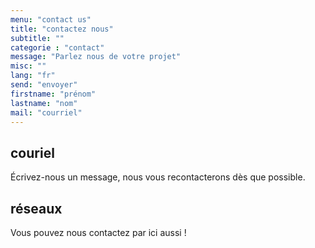 ```yaml
---
menu: "contact us"
title: "contactez nous"
subtitle: ""
categorie : "contact"
message: "Parlez nous de votre projet"
misc: ""
lang: "fr"
send: "envoyer"
firstname: "prénom"
lastname: "nom"
mail: "courriel"
---
```


## couriel

Écrivez-nous un message, nous vous recontacterons dès que possible.

## réseaux

Vous pouvez nous contactez par ici aussi !